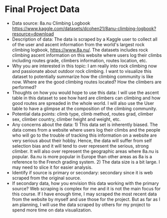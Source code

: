 # Final Project Data

- Data source: 8a.nu Climbing Logbook https://www.kaggle.com/datasets/dcohen21/8anu-climbing-logbook?resource=download
- Description of data: The data is scraped by a Kaggle user to collect all of the user and ascent information from the world's largest rock climbing logbook, https://www.8a.nu/. The datasets includes rock climbing ascent information on this website where users log their climbs including routes grade, climbers information, routes location, etc.
- Why you are interested in this topic: I am really into rock climbing now and passionate about outdoor rock climbing. I want to visualize this dataset to potentially summarize how the climbing community is like now. Where are the good climbing routes located? How the climbers are performed?
- Thoughts on how you would hope to use this data: I will use the ascent table in this dataset to see how hard are climbers can climbing and how good routes are spreaded in the whole world. I will also use the User table to have a glimpse at the composition of the climbing community.
- Potential data points: climb type, climb method, routes grad, climber sex, climber country, climber height and weight, etc.
- Any concerns about the data: 1) This data set is inherently biased. The data comes from a website where users log their climbs and the people who will go to the trouble of tracking this information on a website are very serious about their hobby. Hence, the data will suffer from self selection bias and it will tend to over represent the serious, strong climber. It will also over represent the geographic areas where 8a.nu is popular. 8a.nu is more popular in Europe than other areas as 8a is a reference to the French grading system. 2) The data size is a bit large. I may need to slice it for easier analysis.
- Identify if source is primary or secondary: secondary since it is web scraped from the original source.
- If secondary data, how you envision this data working with the primary source? Web scraping is complex for me and it is not the main focus for this course. If I have enough time, I may scraped the most recent data from the website by myself and use those for the project. But as far as I am planning, I will use the data scraped by others for my project to spend more time on data visualization.
